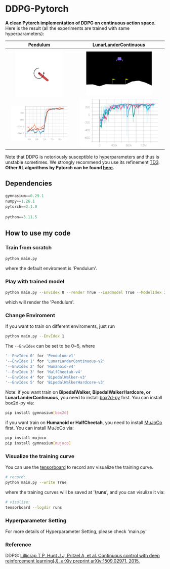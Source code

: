 # DDPG-Pytorch
**A clean Pytorch implementation of DDPG on continuous action space.** Here is the result (all the experiments are trained with same hyperparameters):  

Pendulum| LunarLanderContinuous
:-----------------------:|:-----------------------:|
<img src="https://github.com/XinJingHao/PPO-Continuous-Pytorch/blob/main/render_gif/PV1.gif" width="75%" height="auto">  | <img src="https://github.com/XinJingHao/PPO-Continuous-Pytorch/blob/main/render_gif/lldcV2.gif" width="75%" height="auto">
<img src="https://github.com/XinJingHao/DDPG-Pytorch/blob/main/IMGs/ddpg_pv0.svg" width="90%" height="auto">| <img src="https://github.com/XinJingHao/DDPG-Pytorch/blob/main/IMGs/ddpg_lld.svg" width="90%" height="auto">

Note that DDPG is notoriously susceptible to hyperparameters and thus is unstable sometimes. We strongly recommend you use its refinement [TD3](https://github.com/XinJingHao/TD3-Pytorch).
**Other RL algorithms by Pytorch can be found [here](https://github.com/XinJingHao/RL-Algorithms-by-Pytorch).**

## Dependencies
```python
gymnasium==0.29.1
numpy==1.26.1
pytorch==2.1.0

python==3.11.5
```

## How to use my code
### Train from scratch
```bash
python main.py
```
where the default enviroment is 'Pendulum'.  

### Play with trained model
```bash
python main.py --EnvIdex 0 --render True --Loadmodel True --ModelIdex 100
```
which will render the 'Pendulum'.  

### Change Enviroment
If you want to train on different enviroments, just run 
```bash
python main.py --EnvIdex 1
```
The ```--EnvIdex``` can be set to be 0~5, where
```bash
'--EnvIdex 0' for 'Pendulum-v1'  
'--EnvIdex 1' for 'LunarLanderContinuous-v2'  
'--EnvIdex 2' for 'Humanoid-v4'  
'--EnvIdex 3' for 'HalfCheetah-v4'  
'--EnvIdex 4' for 'BipedalWalker-v3'  
'--EnvIdex 5' for 'BipedalWalkerHardcore-v3' 
```

Note: if you want train on **BipedalWalker, BipedalWalkerHardcore, or LunarLanderContinuous**, you need to install [box2d-py](https://gymnasium.farama.org/environments/box2d/) first. You can install box2d-py via:
```bash
pip install gymnasium[box2d]
```

if you want train on **Humanoid or HalfCheetah**, you need to install [MuJoCo](https://gymnasium.farama.org/environments/mujoco/) first. You can install MuJoCo via:
```bash
pip install mujoco
pip install gymnasium[mujoco]
```

### Visualize the training curve
You can use the [tensorboard](https://pytorch.org/docs/stable/tensorboard.html) to record anv visualize the training curve. 
```bash
# record:
python main.py --write True
```
where the training curves will be saved at '**\runs**', and you can visulize it via:
```bash
# visulize:
tensorboard --logdir runs
```
### Hyperparameter Setting
For more details of Hyperparameter Setting, please check 'main.py'

### Reference
DDPG: [Lillicrap T P, Hunt J J, Pritzel A, et al. Continuous control with deep reinforcement learning[J]. arXiv preprint arXiv:1509.02971, 2015.](https://arxiv.org/abs/1509.02971)

